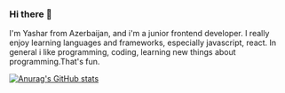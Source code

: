 ### Hi there 👋

I'm Yashar from Azerbaijan, and i'm a junior frontend developer. I really enjoy learning languages and frameworks, especially javascript, react.
In general i like programming, coding, learning new things about programming.That's fun.

[![Anurag's GitHub stats](https://github-readme-stats.vercel.app/api?username=heydarov93)](https://github.com/anuraghazra/github-readme-stats)
